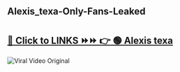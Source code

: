 
 ## Alexis_texa-Only-Fans-Leaked

# <h2><a href="https://clipsfans.com/Alexis_texa&ref=git">🔗 Click to LINKS ⏩⏩ 👉 🟢 Alexis texa </a></h2>

<a href="https://clipsfans.com/Alexis_texa&ref=git" rel="nofollow" data-target="animated-image.originalLink"><img src="https://i.ibb.co.com/xMMVF88/686577567.gif" alt="Viral Video Original" style="max-width: 100%; display: inline-block;" data-target="animated-image.originalImage"></a>
